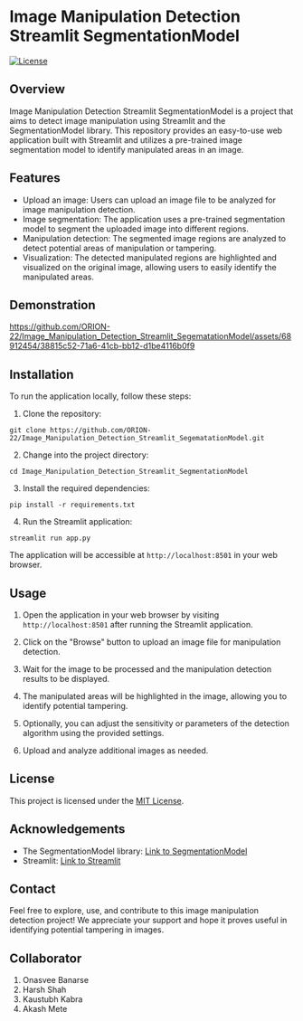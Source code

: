 # Image Manipulation Detection Streamlit SegmentationModel

[![License](https://img.shields.io/badge/License-MIT-blue.svg)](https://opensource.org/licenses/MIT)

## Overview

Image Manipulation Detection Streamlit SegmentationModel is a project that aims to detect image manipulation using Streamlit and the SegmentationModel library. This repository provides an easy-to-use web application built with Streamlit and utilizes a pre-trained image segmentation model to identify manipulated areas in an image.

## Features

- Upload an image: Users can upload an image file to be analyzed for image manipulation detection.
- Image segmentation: The application uses a pre-trained segmentation model to segment the uploaded image into different regions.
- Manipulation detection: The segmented image regions are analyzed to detect potential areas of manipulation or tampering.
- Visualization: The detected manipulated regions are highlighted and visualized on the original image, allowing users to easily identify the manipulated areas.

## Demonstration

https://github.com/ORION-22/Image_Manipulation_Detection_Streamlit_SegematationModel/assets/68912454/38815c52-71a6-41cb-bb12-d1be4116b0f9


## Installation

To run the application locally, follow these steps:

1. Clone the repository:
```console
git clone https://github.com/ORION-22/Image_Manipulation_Detection_Streamlit_SegematationModel.git
```

2. Change into the project directory:
```console
cd Image_Manipulation_Detection_Streamlit_SegmentationModel
```

3. Install the required dependencies:
```console
pip install -r requirements.txt
```
4. Run the Streamlit application:
```console
streamlit run app.py
```
The application will be accessible at `http://localhost:8501` in your web browser.

## Usage

1. Open the application in your web browser by visiting `http://localhost:8501` after running the Streamlit application.

2. Click on the "Browse" button to upload an image file for manipulation detection.

3. Wait for the image to be processed and the manipulation detection results to be displayed.

4. The manipulated areas will be highlighted in the image, allowing you to identify potential tampering.

5. Optionally, you can adjust the sensitivity or parameters of the detection algorithm using the provided settings.

6. Upload and analyze additional images as needed.


## License

This project is licensed under the [MIT License](LICENSE).

## Acknowledgements

- The SegmentationModel library: [Link to SegmentationModel](https://github.com/qubvel/segmentation_models.pytorch)
- Streamlit: [Link to Streamlit](https://streamlit.io/)

## Contact

Feel free to explore, use, and contribute to this image manipulation detection project! We appreciate your support and hope it proves useful in identifying potential tampering in images.

## Collaborator
1. Onasvee Banarse
2. Harsh Shah
3. Kaustubh Kabra
4. Akash Mete
